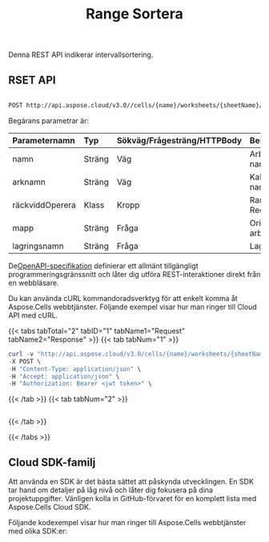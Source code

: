 ﻿---
title:  Range Sortera
second_title: Aspose.Cells Cloud Documen
linktitle: Sor
type: docs
keywords: Range Sort
url: /sv/ranges/sort/
description:  Anger konturkant runt ett cellintervall.
weight: 20
---
Denna REST API indikerar intervallsortering.

## RSET API


```bash

POST http://api.aspose.cloud/v3.0//cells/{name}/worksheets/{sheetName}/ranges/sort

```

 Begärans parametrar är:

| Parameternamn| Typ| Sökväg/Frågesträng/HTTPBody| Beskrivning|
|:- |:- |:- |:- |
|namn|Sträng|Väg|Arbetsbokens namn.|
|arknamn|Sträng|Väg|Kalkylbladets namn.|
|räckviddOperera|Klass|Kropp| Range Sort Request|
|mapp|Sträng|Fråga|Original arbetsboksmapp.|
|lagringsnamn|Sträng|Fråga|Lagringsnamn.|



 De[OpenAPI-specifikation](https://reference.aspose.cloud/cells/#/RangesController/PostWorksheetCellsRangeSort) definierar ett allmänt tillgängligt programmeringsgränssnitt och låter dig utföra REST-interaktioner direkt från en webbläsare.

Du kan använda cURL kommandoradsverktyg för att enkelt komma åt Aspose.Cells webbtjänster. Följande exempel visar hur man ringer till Cloud API med cURL.

{{< tabs tabTotal="2" tabID="1" tabName1="Request" tabName2="Response" >}}
{{< tab tabNum="1" >}}
```powershell
curl -v "http://api.aspose.cloud/v3.0/cells/{name}/worksheets/{sheetName}/ranges/sort" \
-X POST \
-H "Content-Type: application/json" \
-H "Accept: application/json" \
-H "Authorization: Bearer <jwt token>" \
```
{{< /tab >}}
{{< tab tabNum="2" >}}
```powershell

```
{{< /tab >}}

{{< /tabs >}}

## Cloud SDK-familj

Att använda en SDK är det bästa sättet att påskynda utvecklingen. En SDK tar hand om detaljer på låg nivå och låter dig fokusera på dina projektuppgifter. Vänligen kolla in GitHub-förvaret för en komplett lista med Aspose.Cells Cloud SDK.

Följande kodexempel visar hur man ringer till Aspose.Cells webbtjänster med olika SDK:er:

